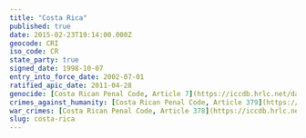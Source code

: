 ```yaml
---
title: "Costa Rica"
published: true
date: 2015-02-23T19:14:00.000Z
geocode: CRI
iso_code: CR
state_party: true
signed_date: 1998-10-07
entry_into_force_date: 2002-07-01
ratified_apic_date: 2011-04-28
genocide: [Costa Rican Penal Code, Article 7](https://iccdb.hrlc.net/data/doc/178/keyword/46/) [Aprobación del Estatuto de Roma de la Corte Penal Internacional - Parte II - Artículo 6](https://iccdb.hrlc.net/data/doc/537/)
crimes_against_humanity: [Costa Rican Penal Code, Article 379](https://iccdb.hrlc.net/data/doc/178/keyword/13/) [Aprobación del Estatuto de Roma de la Corte Penal Internacional - Parte II - Artículo 7](https://iccdb.hrlc.net/data/doc/537/)
war_crimes: [Costa Rican Penal Code, Article 378](https://iccdb.hrlc.net/data/doc/178/keyword/145/) [Aprobación del Estatuto de Roma de la Corte Penal Internacional - Parte II - Artículo 8](https://iccdb.hrlc.net/data/doc/537/)
slug: costa-rica
---
```


